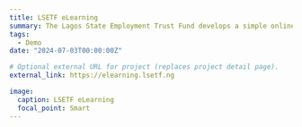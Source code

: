 ```yaml
---
title: LSETF eLearning
summary: The Lagos State Employment Trust Fund develops a simple online course platform using the Moodle system. 
tags:
  - Demo
date: "2024-07-03T00:00:00Z"

# Optional external URL for project (replaces project detail page).
external_link: https://elearning.lsetf.ng

image:
  caption: LSETF eLearning
  focal_point: Smart
---
```

